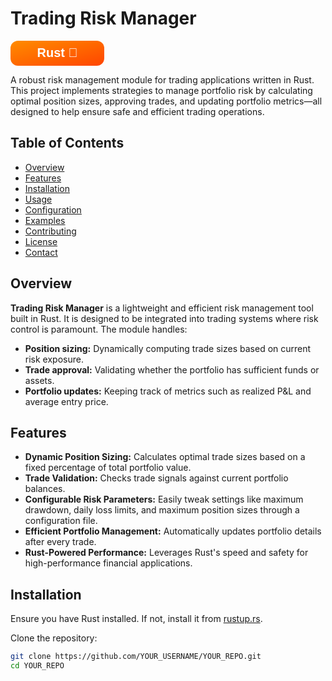 # Trading Risk Manager

<svg xmlns="http://www.w3.org/2000/svg" width="150" height="40" viewBox="0 0 150 40" fill="none">
  <defs>
    <linearGradient id="bgGradient" x1="0" y1="0" x2="1" y2="1">
      <stop offset="0%" stop-color="#FF8C00"/>
      <stop offset="100%" stop-color="#FF4500"/>
    </linearGradient>
  </defs>
  <!-- Rounded Rectangle Background -->
  <rect width="150" height="40" rx="12" fill="url(#bgGradient)"/>
  <!-- Rust Text -->
  <text x="75" y="26" font-family="Arial, sans-serif" font-size="20" fill="white" font-weight="bold" text-anchor="middle">
    Rust 🦀
  </text>
</svg>


A robust risk management module for trading applications written in Rust. This project implements strategies to manage portfolio risk by calculating optimal position sizes, approving trades, and updating portfolio metrics—all designed to help ensure safe and efficient trading operations.

## Table of Contents
- [Overview](#overview)
- [Features](#features)
- [Installation](#installation)
- [Usage](#usage)
- [Configuration](#configuration)
- [Examples](#examples)
- [Contributing](#contributing)
- [License](#license)
- [Contact](#contact)

## Overview
**Trading Risk Manager** is a lightweight and efficient risk management tool built in Rust. It is designed to be integrated into trading systems where risk control is paramount. The module handles:
- **Position sizing:** Dynamically computing trade sizes based on current risk exposure.
- **Trade approval:** Validating whether the portfolio has sufficient funds or assets.
- **Portfolio updates:** Keeping track of metrics such as realized P&L and average entry price.

## Features
- **Dynamic Position Sizing:** Calculates optimal trade sizes based on a fixed percentage of total portfolio value.
- **Trade Validation:** Checks trade signals against current portfolio balances.
- **Configurable Risk Parameters:** Easily tweak settings like maximum drawdown, daily loss limits, and maximum position sizes through a configuration file.
- **Efficient Portfolio Management:** Automatically updates portfolio details after every trade.
- **Rust-Powered Performance:** Leverages Rust's speed and safety for high-performance financial applications.

## Installation
Ensure you have Rust installed. If not, install it from [rustup.rs](https://rustup.rs).

Clone the repository:
```bash
git clone https://github.com/YOUR_USERNAME/YOUR_REPO.git
cd YOUR_REPO

